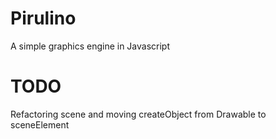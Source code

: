 # Pirulino
A simple graphics engine in Javascript

# TODO
Refactoring scene and moving createObject from Drawable to sceneElement
